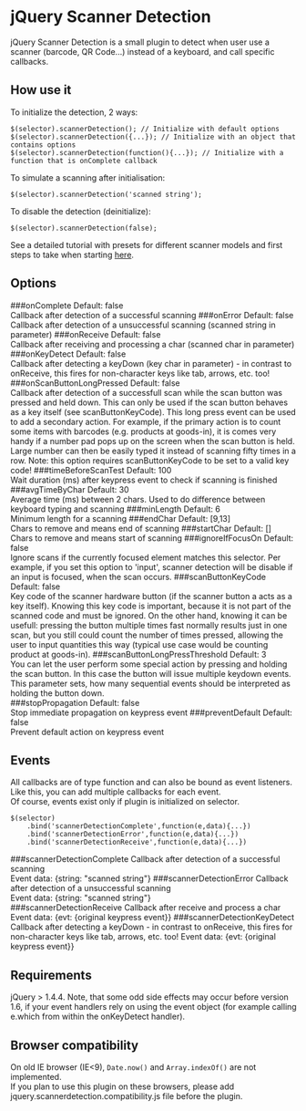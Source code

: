 jQuery Scanner Detection
========================

jQuery Scanner Detection is a small plugin to detect when user use a scanner (barcode, QR Code...) instead of a keyboard, and call specific callbacks.


How use it
----------
To initialize the detection, 2 ways:

    $(selector).scannerDetection(); // Initialize with default options
    $(selector).scannerDetection({...}); // Initialize with an object that contains options
    $(selector).scannerDetection(function(){...}); // Initialize with a function that is onComplete callback
    
To simulate a scanning after initialisation:

    $(selector).scannerDetection('scanned string');
	
To disable the detection (deinitialize):

    $(selector).scannerDetection(false);
	
See a detailed tutorial with presets for different scanner models and first steps to take when starting [here](http://a.kabachnik.info/jquery-scannerdetection-tutorial.html).


Options
-------
###onComplete
Default: false  
Callback after detection of a successful scanning
###onError
Default: false  
Callback after detection of a unsuccessful scanning (scanned string in parameter)
###onReceive
Default: false  
Callback after receiving and processing a char (scanned char in parameter)
###onKeyDetect
Default: false  
Callback after detecting a keyDown (key char in parameter) - in contrast to onReceive, this fires for non-character keys like tab, arrows, etc. too!
###onScanButtonLongPressed
Default: false  
Callback after detection of a successfull scan while the scan button was pressed and held down. This can only be used if the scan button behaves as a key itself (see scanButtonKeyCode). This long press event can be used to add a secondary action. For example, if the primary action is to count some items with barcodes (e.g. products at goods-in), it is comes very handy if a number pad pops up on the screen when the scan button is held. Large number can then be easily typed it instead of scanning fifty times in a row. 
Note: this option requires scanButtonKeyCode to be set to a valid key code!
###timeBeforeScanTest
Default: 100  
Wait duration (ms) after keypress event to check if scanning is finished
###avgTimeByChar
Default: 30  
Average time (ms) between 2 chars. Used to do difference between keyboard typing and scanning
###minLength
Default: 6  
Minimum length for a scanning
###endChar
Default: [9,13]  
Chars to remove and means end of scanning
###startChar
Default: []  
Chars to remove and means start of scanning
###ignoreIfFocusOn
Default: false  
Ignore scans if the currently focused element matches this selector. Per example, if you set this option to 'input', scanner detection will be disable if an input is focused, when the scan occurs.
###scanButtonKeyCode
Default: false  
Key code of the scanner hardware button (if the scanner button a acts as a key itself). Knowing this key code is important, because it is not part of the scanned code and must be ignored. On the other hand, knowing it can be usefull: pressing the button multiple times fast normally results just in one scan, but you still could count the number of times pressed, allowing the user to input quantities this way (typical use case would be counting product at goods-in). 
###scanButtonLongPressThreshold
Default: 3  
You can let the user perform some special action by pressing and holding the scan button. In this case the button will issue multiple keydown events. This parameter sets, how many sequential events should be interpreted as holding the button down.  
###stopPropagation
Default: false  
Stop immediate propagation on keypress event
###preventDefault
Default: false  
Prevent default action on keypress event


Events
------
All callbacks are of type function and can also be bound as event listeners.  
Like this, you can add multiple callbacks for each event.  
Of course, events exist only if plugin is initialized on selector.

    $(selector)
        .bind('scannerDetectionComplete',function(e,data){...})
        .bind('scannerDetectionError',function(e,data){...})
        .bind('scannerDetectionReceive',function(e,data){...})

###scannerDetectionComplete
Callback after detection of a successful scanning  
Event data: {string: "scanned string"}
###scannerDetectionError
Callback after detection of a unsuccessful scanning  
Event data: {string: "scanned string"}  
###scannerDetectionReceive
Callback after receive and process a char  
Event data: {evt: {original keypress event}}
###scannerDetectionKeyDetect
Callback after detecting a keyDown - in contrast to onReceive, this fires for non-character keys like tab, arrows, etc. too!
Event data: {evt: {original keypress event}}

Requirements
------------
jQuery > 1.4.4. Note, that some odd side effects may occur before version 1.6, if your event handlers rely on using the event object (for example calling e.which from within the onKeyDetect handler).

Browser compatibility
---------------------
On old IE browser (IE<9), `Date.now()` and `Array.indexOf()` are not implemented.  
If you plan to use this plugin on these browsers, please add jquery.scannerdetection.compatibility.js file before the plugin.
